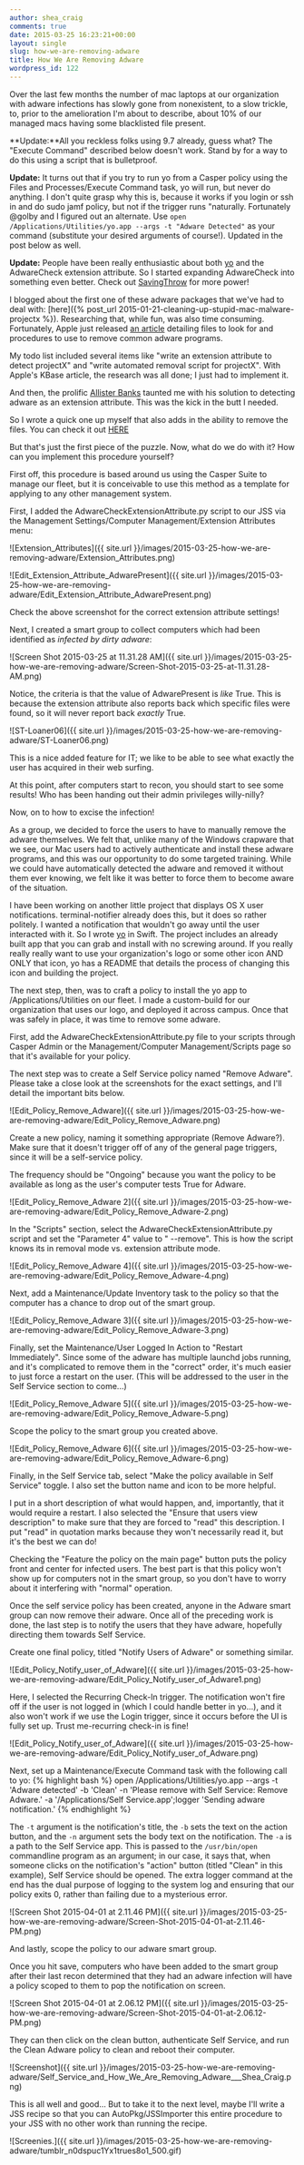 ```yaml
---
author: shea_craig
comments: true
date: 2015-03-25 16:23:21+00:00
layout: single
slug: how-we-are-removing-adware
title: How We Are Removing Adware
wordpress_id: 122
---
```


Over the last few months the number of mac laptops at our organization with
adware infections has slowly gone from nonexistent, to a slow trickle, to,
prior to the amelioration I'm about to describe, about 10% of our managed macs
having some blacklisted file present.

**Update:**All you reckless folks using 9.7 already, guess what? The "Execute
Command" described below doesn't work. Stand by for a way to do this using a
script that is bulletproof.

**Update:** It turns out that if you try to run yo from a Casper policy using
the Files and Processes/Execute Command task, yo will run, but never do
anything. I don't quite grasp why this is, because it works if you login or ssh
in and do sudo jamf policy, but not if the trigger runs "naturally. Fortunately
@golby and I figured out an alternate. Use `open /Applications/Utilities/yo.app
--args -t "Adware Detected"` as your command (substitute your desired arguments
of course!). Updated in the post below as well.

**Update:** People have been really enthusiastic about both
[yo](https://github.com/sheagcraig/yo) and the AdwareCheck extension attribute.
So I started expanding AdwareCheck into something even better. Check out
[SavingThrow](https://github.com/sheagcraig/SavingThrow) for more power!

I blogged about the first one of these adware packages that we've had to deal
with:
[here]({% post_url 2015-01-21-cleaning-up-stupid-mac-malware-projectx %}).
Researching that, while fun, was also time consuming. Fortunately, Apple just
released [an article](https://support.apple.com/en-us/ht203987) detailing files
to look for and procedures to use to remove common adware programs.

My todo list included several items like "write an extension attribute to
detect projectX" and "write automated removal script for projectX". With
Apple's KBase article, the research was all done; I just had to implement it.

And then, the prolific [Allister
Banks](http://krypted.com/wp-content/uploads/2015/03/Allister.gif) taunted me
with his solution to detecting adware as an extension attribute. This was the
kick in the butt I needed.

So I wrote a quick one up myself that also adds in the ability to remove the
files. You can check it out
[HERE](https://gist.github.com/sheagcraig/69a473f00ce434fffd5b)

But that's just the first piece of the puzzle. Now, what do we do with it? How
can you implement this procedure yourself?

First off, this procedure is based around us using the Casper Suite to manage
our fleet, but it is conceivable to use this method as a template for applying
to any other management system.

First, I added the AdwareCheckExtensionAttribute.py script to our JSS via the
Management Settings/Computer Management/Extension Attributes menu:

![Extension_Attributes]({{ site.url }}/images/2015-03-25-how-we-are-removing-adware/Extension_Attributes.png)

![Edit_Extension_Attribute_AdwarePresent]({{ site.url }}/images/2015-03-25-how-we-are-removing-adware/Edit_Extension_Attribute_AdwarePresent.png)

Check the above screenshot for the correct extension attribute settings!

Next, I created a smart group to collect computers which had been identified as
_infected by dirty adware_:

![Screen Shot 2015-03-25 at 11.31.28 AM]({{ site.url }}/images/2015-03-25-how-we-are-removing-adware/Screen-Shot-2015-03-25-at-11.31.28-AM.png)

Notice, the criteria is that the value of AdwarePresent is _like_ True. This is
because the extension attribute also reports back which specific files were
found, so it will never report back _exactly_ True.

![ST-Loaner06]({{ site.url }}/images/2015-03-25-how-we-are-removing-adware/ST-Loaner06.png)

This is a nice added feature for IT; we like to be able to see what exactly the
user has acquired in their web surfing.

At this point, after computers start to recon, you should start to see some
results! Who has been handing out their admin privileges willy-nilly?

Now, on to how to excise the infection!

As a group, we decided to force the users to have to manually remove the adware
themselves. We felt that, unlike many of the Windows crapware that we see, our
Mac users had to actively authenticate and install these adware programs, and
this was our opportunity to do some targeted training. While we could have
automatically detected the adware and removed it without them ever knowing, we
felt like it was better to force them to become aware of the situation.

I have been working on another little project that displays OS X user
notifications. terminal-notifier already does this, but it does so rather
politely. I wanted a notification that wouldn't go away until the user
interacted with it. So I wrote [yo](https://github.com/sheagcraig/yo) in Swift.
The project includes an already built app that you can grab and install with no
screwing around. If you really really really want to use your organization's
logo or some other icon AND ONLY that icon, yo has a README that details the
process of changing this icon and building the project.

The next step, then, was to craft a policy to install the yo app to
/Applications/Utilities on our fleet. I made a custom-build for our
organization that uses our logo, and deployed it across campus. Once that was
safely in place, it was time to remove some adware.

First, add the AdwareCheckExtensionAttribute.py file to your scripts through
Casper Admin or the Management/Computer Management/Scripts page so that it's
available for your policy.

The next step was to create a Self Service policy named "Remove Adware". Please
take a close look at the screenshots for the exact settings, and I'll detail
the important bits below.

![Edit_Policy_Remove_Adware]({{ site.url }}/images/2015-03-25-how-we-are-removing-adware/Edit_Policy_Remove_Adware.png)

Create a new policy, naming it something appropriate (Remove Adware?). Make
sure that it doesn't trigger off of any of the general page triggers, since it
will be a self-service policy.

The frequency should be "Ongoing" because you want the policy to be available
as long as the user's computer tests True for Adware.

![Edit_Policy_Remove_Adware 2]({{ site.url }}/images/2015-03-25-how-we-are-removing-adware/Edit_Policy_Remove_Adware-2.png)

In the "Scripts" section, select the AdwareCheckExtensionAttribute.py script
and set the "Parameter 4" value to " --remove". This is how the script knows
its in removal mode vs. extension attribute mode.

![Edit_Policy_Remove_Adware 4]({{ site.url }}/images/2015-03-25-how-we-are-removing-adware/Edit_Policy_Remove_Adware-4.png)

Next, add a Maintenance/Update Inventory task to the policy so that the
computer has a chance to drop out of the smart group.

![Edit_Policy_Remove_Adware 3]({{ site.url }}/images/2015-03-25-how-we-are-removing-adware/Edit_Policy_Remove_Adware-3.png)

Finally, set the Maintenance/User Logged In Action to "Restart Immediately".
Since some of the adware has multiple launchd jobs running, and it's
complicated to remove them in the "correct" order, it's much easier to just
force a restart on the user. (This will be addressed to the user in the Self
Service section to come...)

![Edit_Policy_Remove_Adware 5]({{ site.url }}/images/2015-03-25-how-we-are-removing-adware/Edit_Policy_Remove_Adware-5.png)

Scope the policy to the smart group you created above.

![Edit_Policy_Remove_Adware 6]({{ site.url }}/images/2015-03-25-how-we-are-removing-adware/Edit_Policy_Remove_Adware-6.png)

Finally, in the Self Service tab, select "Make the policy available in Self
Service" toggle. I also set the button name and icon to be more helpful.

I put in a short description of what would happen, and, importantly, that it
would require a restart. I also selected the "Ensure that users view
description" to make sure that they are forced to "read" this description. I
put "read" in quotation marks because they won't necessarily read it, but it's
the best we can do!

Checking the "Feature the policy on the main page" button puts the policy front
and center for infected users. The best part is that this policy won't show up
for computers not in the smart group, so you don't have to worry about it
interfering with "normal" operation.

Once the self service policy has been created, anyone in the Adware smart group
can now remove their adware. Once all of the preceding work is done, the last
step is to notify the users that they have adware, hopefully directing them
towards Self Service.

Create one final policy, titled "Notify Users of Adware" or something similar.

![Edit_Policy_Notify_user_of_Adware]({{ site.url }}/images/2015-03-25-how-we-are-removing-adware/Edit_Policy_Notify_user_of_Adware1.png)

Here, I selected the Recurring Check-In trigger. The notification won't fire
off if the user is not logged in (which I could handle better in yo...), and
it also won't work if we use the Login trigger, since it occurs before the UI
is fully set up. Trust me-recurring check-in is fine!

![Edit_Policy_Notify_user_of_Adware]({{ site.url }}/images/2015-03-25-how-we-are-removing-adware/Edit_Policy_Notify_user_of_Adware.png)

Next, set up a Maintenance/Execute Command task with the following call to yo:
{% highlight bash %}
    open /Applications/Utilities/yo.app --args -t 'Adware detected' -b 'Clean' -n 'Please remove with Self Service: Remove Adware.' -a '/Applications/Self Service.app';logger 'Sending adware notification.'
{% endhighlight %}

The `-t` argument is the notification's title, the `-b` sets the text on the
action button, and the `-n` argument sets the body text on the notification.
The `-a` is a path to the Self Service app. This is passed to the
`/usr/bin/open` commandline program as an argument; in our case, it says that,
when someone clicks on the notification's "action" button (titled "Clean" in
this example), Self Service should be opened. The extra logger command at the
end has the dual purpose of logging to the system log and ensuring that our
policy exits 0, rather than failing due to a mysterious error.

![Screen Shot 2015-04-01 at 2.11.46 PM]({{ site.url }}/images/2015-03-25-how-we-are-removing-adware/Screen-Shot-2015-04-01-at-2.11.46-PM.png)

And lastly, scope the policy to our adware smart group.

Once you hit save, computers who have been added to the smart group after their
last recon determined that they had an adware infection will have a policy
scoped to them to pop the notification on screen.

![Screen Shot 2015-04-01 at 2.06.12 PM]({{ site.url }}/images/2015-03-25-how-we-are-removing-adware/Screen-Shot-2015-04-01-at-2.06.12-PM.png)

They can then click on the clean button, authenticate Self Service, and run the
Clean Adware policy to clean and reboot their computer.

![Screenshot]({{ site.url }}/images/2015-03-25-how-we-are-removing-adware/Self_Service_and_How_We_Are_Removing_Adware___Shea_Craig.png)

This is all well and good... But to take it to the next level, maybe I'll write
a JSS recipe so that you can AutoPkg/JSSImporter this entire procedure to your
JSS with no other work than running the recipe.

![Screenies.]({{ site.url }}/images/2015-03-25-how-we-are-removing-adware/tumblr_n0dspuc1Yx1trues8o1_500.gif)
